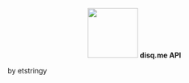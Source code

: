 <p align="center">
  <img width="100" height="100" src="https://disq.me/9oqWP.png">
  <b>disq.me API</b>
  <p>by etstringy</p>
</p>
